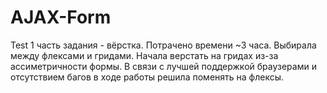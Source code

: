 # AJAX-Form
Test
1 часть задания - вёрстка. Потрачено времени ~3 часа. 
Выбирала между флексами и гридами. Начала верстать на гридах из-за ассиметричности формы. В связи с лучшей поддержкой браузерами и отсутствием багов в ходе работы решила поменять на флексы.  
